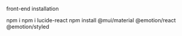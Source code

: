 front-end installation

npm i 
npm i lucide-react
npm install @mui/material @emotion/react @emotion/styled

